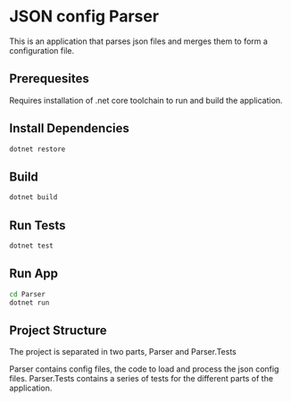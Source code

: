 # JSON config Parser 

This is an application that parses json files and merges them to form a configuration file.

## Prerequesites

Requires installation of .net core toolchain to run and build the application.

## Install Dependencies

```bash
dotnet restore
```

## Build

```bash
dotnet build
```

## Run Tests

```bash
dotnet test
```

## Run App

```bash
cd Parser
dotnet run
```
## Project Structure

The project is separated in two parts, Parser and Parser.Tests

Parser contains config files, the code to load and process the json config files.
Parser.Tests contains a series of tests for the different parts of the application.
